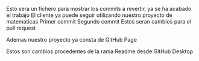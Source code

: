 Esto sera un fichero para mostrar los commits a revertir, ya se ha acabado el trabajo
El cliente ya puede seguir utilizando nuestro proyecto de matematicas
Primer commit
Segundo commit
Estos seran cambios para el pull request

Ademas nuestro proyecto ya consta de GitHub Page

Estos son cambios procedentes de la rama Readme desde GitHub Desktop